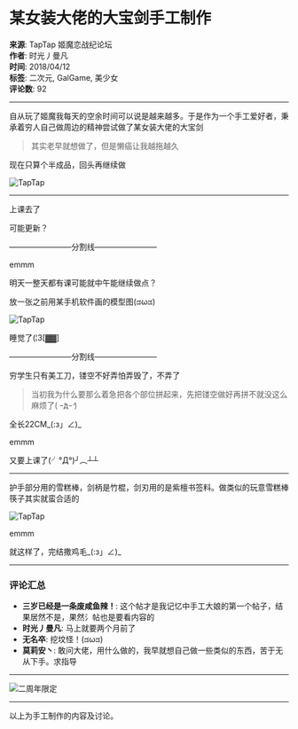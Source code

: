 # 某女装大佬的大宝剑手工制作

**来源**: TapTap 姬魔恋战纪论坛  
**作者**: 时光丿曼凡  
**时间**: 2018/04/12  
**标签**: 二次元, GalGame, 美少女  
**评论数**: 92  

---

自从玩了姬魔我每天的空余时间可以说是越来越多。于是作为一个手工爱好者，秉承着穷人自己做周边的精神尝试做了某女装大佬的大宝剑

> 其实老早就想做了，但是懒癌让我越拖越久

现在只算个半成品，回头再继续做

![TapTap](https://img2.tapimg.com/bbcode/images/bf3fbbc9842be1e85df785ef90968a0c.png?imageMogr2/thumbnail/1080x9999%3E/quality/80/format/jpg/interlace/1/ignore-error/1&t=1)

---

上课去了

可能更新？

————————分割线————————

emmm

明天一整天都有课可能就中午能继续做点？

放一张之前用某手机软件画的模型图(ಡωಡ)

![TapTap](https://img2.tapimg.com/bbcode/images/a96f48ff54b2788b09495056b46a3e3f.png?imageMogr2/thumbnail/1080x9999%3E/quality/80/format/jpg/interlace/1/ignore-error/1&t=1)

睡觉了(¦3\[▓▓\]

————————分割线————————

穷学生只有美工刀，镂空不好弄怕弄毁了，不弄了

> 当初我为什么要那么着急把各个部位拼起来，先把镂空做好再拼不就没这么麻烦了( ｰ̀дｰ́ )

全长22CM\_(:з」∠)\_

emmm

又要上课了(╯°Д°)╯︵┴┴

---

护手部分用的雪糕棒，剑柄是竹棍，剑刃用的是紫檀书签料。做类似的玩意雪糕棒筷子其实就蛮合适的

![TapTap](https://img2.tapimg.com/bbcode/images/270ad69caa68b0c81e22c9a01de181ab.png?imageMogr2/thumbnail/1080x9999%3E/quality/80/format/jpg/interlace/1/ignore-error/1&t=1)

emmm

就这样了，完结撒鸡毛\_(:з」∠)\_

---

### 评论汇总

- **三岁已经是一条废咸鱼辣！**: 这个帖才是我记忆中手工大娘的第一个帖子，结果居然不是，果然氵帖也是要看内容的
- **时光丿曼凡**: 马上就要两个月前了
- **无名卒**: 挖坟怪！(ಡωಡ)
- **莫莉安丶**: 敢问大佬，用什么做的，我早就想自己做一些类似的东西，苦于无从下手。求指导

---

![二周年限定](https://img.tapimg.com/market/images/9abe6c3175541d62250ba7bb3be5d151.png)

---

以上为手工制作的内容及讨论。
<!-- tcd_original_link https://www.taptap.cn/moment/15214117073715909 -->
